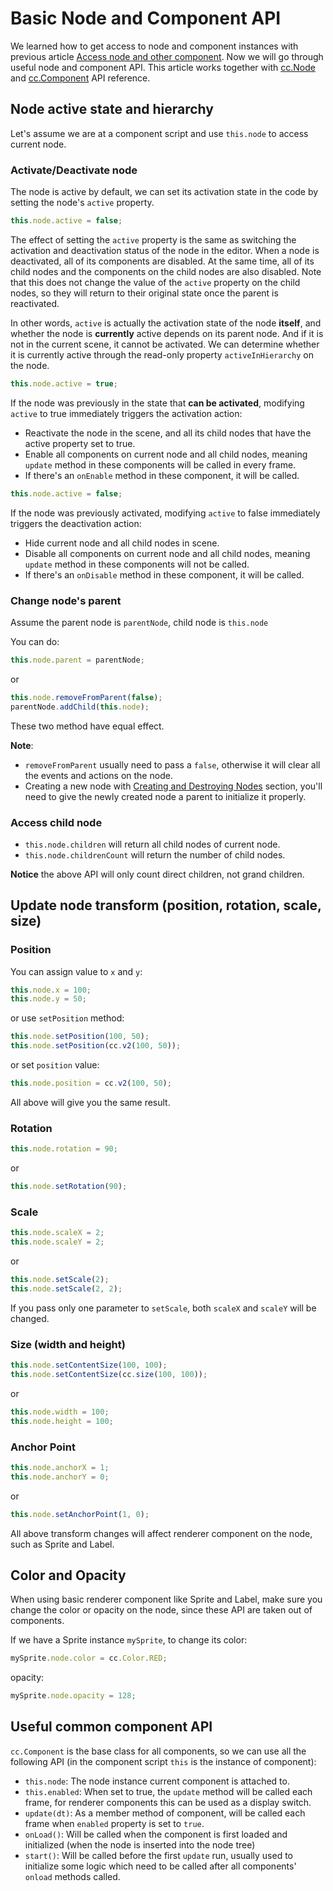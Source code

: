 # Basic Node and Component API

We learned how to get access to node and component instances with previous article [Access node and other component](access-node-component.md). Now we will go through useful node and component API. This article works together with [cc.Node](../../../api/en/classes/Node.html) and [cc.Component](../../../api/en/classes/Component.html) API reference.

## Node active state and hierarchy

Let's assume we are at a component script and use `this.node` to access current node.

### Activate/Deactivate node

The node is active by default, we can set its activation state in the code by setting the node's `active` property.

```js
this.node.active = false;
```

The effect of setting the `active` property is the same as switching the activation and deactivation status of the node in the editor. When a node is deactivated, all of its components are disabled. At the same time, all of its child nodes and the components on the child nodes are also disabled. Note that this does not change the value of the `active` property on the child nodes, so they will return to their original state once the parent is reactivated.

In other words, `active` is actually the activation state of the node **itself**, and whether the node is **currently** active depends on its parent node. And if it is not in the current scene, it cannot be activated. We can determine whether it is currently active through the read-only property `activeInHierarchy` on the node.

```js
this.node.active = true;
```

If the node was previously in the state that **can be activated**, modifying `active` to true immediately triggers the activation action:
- Reactivate the node in the scene, and all its child nodes that have the active property set to true.
- Enable all components on current node and all child nodes, meaning `update` method in these components will be called in every frame.
- If there's an `onEnable` method in these component, it will be called.

```js
this.node.active = false;
```

If the node was previously activated, modifying `active` to false immediately triggers the deactivation action:
- Hide current node and all child nodes in scene.
- Disable all components on current node and all child nodes, meaning `update` method in these components will not be called.
- If there's an `onDisable` method in these component, it will be called.

### Change node's parent

Assume the parent node is `parentNode`, child node is `this.node`

You can do:

```js
this.node.parent = parentNode;
```

or

```js
this.node.removeFromParent(false);
parentNode.addChild(this.node);
```

These two method have equal effect.

**Note**:
- `removeFromParent` usually need to pass a `false`, otherwise it will clear all the events and actions on the node.
- Creating a new node with [Creating and Destroying Nodes](create-destroy.md) section, you'll need to give the newly created node a parent to initialize it properly.

### Access child node

- `this.node.children` will return all child nodes of current node.<br>
- `this.node.childrenCount` will return the number of child nodes.

**Notice** the above API will only count direct children, not grand children.

## Update node transform (position, rotation, scale, size)

### Position

You can assign value to `x` and `y`:

```js
this.node.x = 100;
this.node.y = 50;
```

or use `setPosition` method:

```js
this.node.setPosition(100, 50);
this.node.setPosition(cc.v2(100, 50));
```

or set `position` value:

```js
this.node.position = cc.v2(100, 50);
```

All above will give you the same result.

### Rotation

```js
this.node.rotation = 90;
```

or

```js
this.node.setRotation(90);
```

### Scale

```js
this.node.scaleX = 2;
this.node.scaleY = 2;
```

or

```js
this.node.setScale(2);
this.node.setScale(2, 2);
```

If you pass only one parameter to `setScale`, both `scaleX` and `scaleY` will be changed.

### Size (width and height)

```js
this.node.setContentSize(100, 100);
this.node.setContentSize(cc.size(100, 100));
```

or

```js
this.node.width = 100;
this.node.height = 100;
```

### Anchor Point

```js
this.node.anchorX = 1;
this.node.anchorY = 0;
```

or

```js
this.node.setAnchorPoint(1, 0);
```

All above transform changes will affect renderer component on the node, such as Sprite and Label.

## Color and Opacity

When using basic renderer component like Sprite and Label, make sure you change the color or opacity on the node, since these API are taken out of components.

If we have a Sprite instance `mySprite`, to change its color:

```js
mySprite.node.color = cc.Color.RED;
```

opacity:

```js
mySprite.node.opacity = 128;
```

## Useful common component API

`cc.Component` is the base class for all components, so we can use all the following API (in the component script `this` is the instance of component):

- `this.node`: The node instance current component is attached to.
- `this.enabled`: When set to true, the `update` method will be called each frame, for renderer components this can be used as a display switch.
- `update(dt)`: As a member method of component, will be called each frame when `enabled` property is set to `true`.
- `onLoad()`: Will be called when the component is first loaded and initialized (when the node is inserted into the node tree)
- `start()`: Will be called before the first `update` run, usually used to initialize some logic which need to be called after all components' `onload` methods called.
